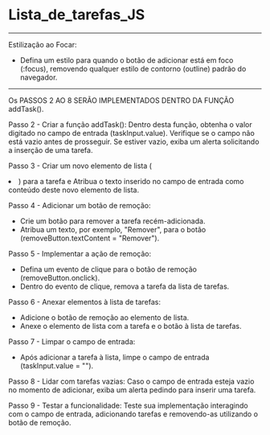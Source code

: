 # Lista_de_tarefas_JS
<!-- Listagem de tarefas em Javascript

Passo a Passo do HTML para o To-Do List:

Passo 1 - Estrutura Básica:
- Crie um arquivo HTML com a estrutura básica.
- Inclua o título da página com a tag <title>: "To-Do List"

Passo 2 - Vinculação de Estilos e Scripts:
- Use a tag <link> para vincular um arquivo CSS externo à página, fornecendo o caminho para o arquivo no atributo href.
- Inclua a tag <script> antes do fechamento da tag </body> para vincular um arquivo JavaScript externo.
Certifique-se de ter os arquivos CSS e JavaScript separados e vinculados corretamente.

Passo 3 - Estrutura da nossa página web:
- Dentro do <body>, comece adicionando um contêiner principal, como uma <div> com um ID específico (por exemplo, id="container").
- Inclua um título descritivo para a lista de tarefas: "Minha Lista de Tarefas. -->

<!-- Passo 4 - Crie o campo de entrada para Novas Tarefas:
- Insira um campo de entrada (<input>) do tipo texto (type="text") para permitir que os usuários insiram novas tarefas.
- Utilize o atributo id para identificar este campo (id="taskInput").
- Adicione um texto de orientação dentro do campo usando o atributo placeholder. -->

<!-- Passo 5 - Crie o botão para Adicionar as tarefas á lista.
- Crie um botão (<button>) para adicionar tarefas à lista.
- Associe uma função JavaScript ao evento de clique do botão (por exemplo, onclick="addTask()"). -->

<!-- Passo 6 - Lista para Exibir as Tarefas:
- Utilize uma lista não ordenada (<ul>) para exibir as tarefas adicionadas.
- Atribua um ID específico à lista (id="taskList"). -->

-------------------------------------------------------------------------------------------------------------------------------------------------------------

<!-- Passo a Passo do CSS para o To-Do List:
Reset de Padrões:
- Comece com um reset básico para remover margens, preenchimentos e estilos padrão 
do navegador.
- Defina margin: 0; e padding: 0; para o elemento body.

Estilo Geral:
- Aplique uma fonte padrão para o texto usando font-family.
- Defina as propriedades margin e padding para o contêiner principal (#container)
 para proporcionar espaçamento adequado dentro da página.
- Utilize max-width para limitar a largura do contêiner, mantendo-o centralizado 
na página.
- Aplique um contorno (border) e um arredondamento de borda (border-radius) ao 
contêiner para um visual mais agradável. -->

<!-- Estilo da Lista de Tarefas:
- Remova os estilos padrão da lista utilizando list-style: none;.
- Zere o preenchimento (padding: 0;) para a lista não ordenada (ul) para ajustar
 o espaçamento entre as tarefas. -->

<!-- Estilo do Botão de Adicionar:
- Defina o estilo básico para o botão de adicionar, como background-color, 
color, padding, e border-radius.
- Utilize cursor: pointer; para indicar interatividade.
- Estilização ao Passar o Mouse:
- Acrescente um efeito de hover ao botão de adicionar alterando as propriedades de
cor de fundo (background-color) para um visual mais interativo quando o mouse passa
por cima. -->

Estilização ao Focar:
- Defina um estilo para quando o botão de adicionar está em foco (:focus), 
removendo qualquer estilo de contorno (outline) padrão do navegador.

------------------------------------------------------------------------------------------------------------------------------------------------------------
<!-- Passo a passo para implementar a funcionalidade do To-Do List em JavaScript:

Passo 1- Selecionar elementos HTML:
Acesse os elementos HTML com os quais você deseja interagir no JavaScript. Neste caso, são o campo de entrada (taskInput), a lista de tarefas (taskList). -->

Os PASSOS 2 AO 8 SERÃO IMPLEMENTADOS DENTRO DA FUNÇÃO addTask().

Passo 2 - Criar a função addTask():
Dentro desta função, obtenha o valor digitado no campo de entrada (taskInput.value).
Verifique se o campo não está vazio antes de prosseguir. Se estiver vazio, exiba um alerta solicitando a inserção de uma tarefa.

Passo 3 - Criar um novo elemento de lista (<li>) para a tarefa e Atribua o texto inserido no campo de entrada como conteúdo deste novo elemento de lista.

Passo 4 - Adicionar um botão de remoção:
- Crie um botão para remover a tarefa recém-adicionada.
- Atribua um texto, por exemplo, "Remover", para o botão (removeButton.textContent = "Remover").

Passo 5 - Implementar a ação de remoção:
- Defina um evento de clique para o botão de remoção (removeButton.onclick).
- Dentro do evento de clique, remova a tarefa da lista de tarefas.

Passo 6 - Anexar elementos à lista de tarefas:
- Adicione o botão de remoção ao elemento de lista.
- Anexe o elemento de lista com a tarefa e o botão à lista de tarefas.

Passo 7 -  Limpar o campo de entrada:
- Após adicionar a tarefa à lista, limpe o campo de entrada (taskInput.value = "").

Passo 8 - Lidar com tarefas vazias:
Caso o campo de entrada esteja vazio no momento de adicionar, exiba um alerta pedindo para inserir uma tarefa.

Passo 9 -  Testar a funcionalidade:
Teste sua implementação interagindo com o campo de entrada, adicionando tarefas e removendo-as utilizando o botão de remoção.

